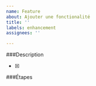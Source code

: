 ```yaml
---
name: Feature
about: Ajouter une fonctionalité
title: ''
labels: enhancement
assignees: ''

---
```


###Description

- [x] 


###Étapes
